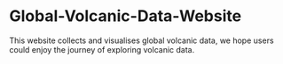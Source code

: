 # Global-Volcanic-Data-Website
This website collects and visualises global volcanic data, we hope users could enjoy the journey of exploring volcanic data.
